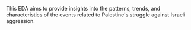 This EDA aims to provide insights into the patterns, trends, and characteristics of the events
related to Palestine's struggle against Israeli aggression.
